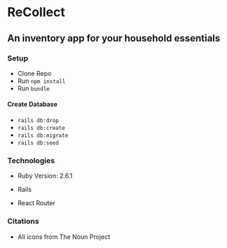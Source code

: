 # ReCollect

## An inventory app for your household essentials

### Setup

* Clone Repo
* Run `npm install`
* Run `bundle`

#### Create Database

* `rails db:drop`
* `rails db:create`
* `rails db:migrate`
* `rails db:seed`

### Technologies

* Ruby Version: 2.6.1

* Rails

* React Router



### Citations
* All icons from The Noun Project

